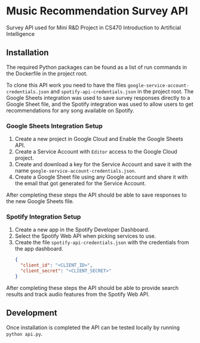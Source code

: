 # Music Recommendation Survey API

Survey API used for Mini R&amp;D Project in CS470 Introduction to Artificial Intelligence

## Installation

The required Python packages can be found as a list of run commands in the Dockerfile in the project root.

To clone this API work you need to have the files `google-service-account-credentials.json` and `spotify-api-credentials.json` in the project root. The Google Sheets integration was used to save survey responses directly to a Google Sheet file, and the Spotify integration was used to allow users to get recommendations for any song available on Spotify.

### Google Sheets Integration Setup

1. Create a new project in Google Cloud and Enable the Google Sheets API.
2. Create a Service Account with `Editor` access to the Google Cloud project.
3. Create and download a key for the Service Account and save it with the name `google-service-account-credentials.json`.
4. Create a Google Sheet file using any Google account and share it with the email that got generated for the Service Account.

After completing these steps the API should be able to save responses to the new Google Sheets file.

### Spotify Integration Setup

1. Create a new app in the Spotify Developer Dashboard.
2. Select the Spotify Web API when picking services to use.
3. Create the file `spotify-api-credentials.json` with the credentials from the app dashboard.
   ```json
   {
     "client_id": "<CLIENT_ID>",
     "client_secret": "<CLIENT_SECRET>"
   }
   ```

After completing these steps the API should be able to provide search results and track audio features from the Spotify Web API.

## Development

Once installation is completed the API can be tested locally by running `python api.py`.
